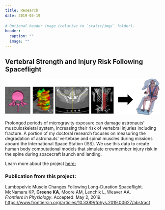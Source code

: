 ```yaml
---
title: Research
date: 2019-05-19

# Optional header image (relative to `static/img/` folder).
header:
  caption: ""
  image: ""
---
```


## Vertebral Strength and Injury Risk Following Spaceflight

![Research Study Overview Diagram](research_flowdiagram.png)

Prolonged periods of microgravity exposure can damage astronauts’ musculoskeletal system, increasing their risk of vertebral injuries including fracture. A portion of my doctoral research focuses on measuring the degradation of astronauts’ vertebrae and spinal muscles during missions aboard the International Space Station (ISS). We use this data to create human body computational models that simulate crewmember injury risk in the spine during spacecraft launch and landing. 

Learn more about the project [here:](https://www.nasa.gov/mission_pages/station/research/experiments/explorer/Investigation.html?#id=7540) 

### Publication from this project: 
Lumbopelvic Muscle Changes Following Long-Duration Spaceflight. <br/>
McNamara KP, **Greene KA**, Moore AM, Lenchik L, Weaver AA. <br/>
*Frontiers in Physiology*. Accepted: May 2, 2019.
https://www.frontiersin.org/articles/10.3389/fphys.2019.00627/abstract
